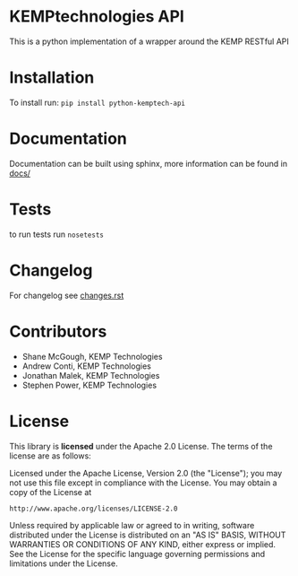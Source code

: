 KEMPtechnologies API
====================

This is a python implementation of a wrapper around the KEMP RESTful API

Installation 
============

To install run:
`pip install python-kemptech-api`

Documentation
=====

Documentation can be built using sphinx, more information can be found in [docs/](docs)

Tests
=====
to run tests run `nosetests`

Changelog
=========
For changelog see [changes.rst](CHANGES.rst)


Contributors
============

* Shane McGough, KEMP Technologies
* Andrew Conti, KEMP Technologies
* Jonathan Malek, KEMP Technologies
* Stephen Power, KEMP Technologies

License
=====
This library is __licensed__ under the Apache 2.0 License. The terms of the license are as follows: 

Licensed under the Apache License, Version 2.0 (the "License");
you may not use this file except in compliance with the License.
You may obtain a copy of the License at

    http://www.apache.org/licenses/LICENSE-2.0

Unless required by applicable law or agreed to in writing, software
distributed under the License is distributed on an "AS IS" BASIS,
WITHOUT WARRANTIES OR CONDITIONS OF ANY KIND, either express or implied.
See the License for the specific language governing permissions and
limitations under the License.
